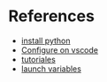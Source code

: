 


# References
- [install python](http://ghostblog.lyq.me/install-python3-opencv3-vscode/)
- [Configure on vscode](https://realpython.com/python-development-visual-studio-code/)
- [tutoriales](https://www.youtube.com/watch?v=6R_VU958jPY&list=PLBg7GSvtrU2MOLWM0bGU1_FT3LsJPyY-5)
- [launch variables](https://code.visualstudio.com/docs/editor/variables-reference)


